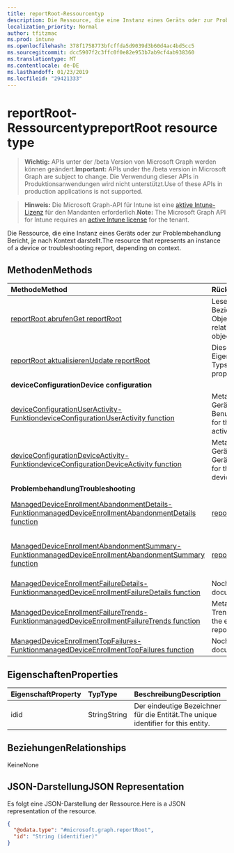 ```yaml
---
title: reportRoot-Ressourcentyp
description: Die Ressource, die eine Instanz eines Geräts oder zur Problembehandlung Bericht, je nach Kontext darstellt.
localization_priority: Normal
author: tfitzmac
ms.prod: intune
ms.openlocfilehash: 378f1758773bfcffda5d9039d3b60d4ac4bd5cc5
ms.sourcegitcommit: dcc5907f2c3ffc0f0e82e953b7ab9cf4ab938360
ms.translationtype: MT
ms.contentlocale: de-DE
ms.lasthandoff: 01/23/2019
ms.locfileid: "29421333"
---
```

# <a name="reportroot-resource-type"></a><span data-ttu-id="f5582-103">reportRoot-Ressourcentyp</span><span class="sxs-lookup"><span data-stu-id="f5582-103">reportRoot resource type</span></span>

> <span data-ttu-id="f5582-104">**Wichtig:** APIs unter der /beta Version von Microsoft Graph werden können geändert.</span><span class="sxs-lookup"><span data-stu-id="f5582-104">**Important:** APIs under the /beta version in Microsoft Graph are subject to change.</span></span> <span data-ttu-id="f5582-105">Die Verwendung dieser APIs in Produktionsanwendungen wird nicht unterstützt.</span><span class="sxs-lookup"><span data-stu-id="f5582-105">Use of these APIs in production applications is not supported.</span></span>

> <span data-ttu-id="f5582-106">**Hinweis:** Die Microsoft Graph-API für Intune ist eine [aktive Intune-Lizenz](https://go.microsoft.com/fwlink/?linkid=839381) für den Mandanten erforderlich.</span><span class="sxs-lookup"><span data-stu-id="f5582-106">**Note:** The Microsoft Graph API for Intune requires an [active Intune license](https://go.microsoft.com/fwlink/?linkid=839381) for the tenant.</span></span>

<span data-ttu-id="f5582-107">Die Ressource, die eine Instanz eines Geräts oder zur Problembehandlung Bericht, je nach Kontext darstellt.</span><span class="sxs-lookup"><span data-stu-id="f5582-107">The resource that represents an instance of a device or troubleshooting report, depending on context.</span></span>

## <a name="methods"></a><span data-ttu-id="f5582-108">Methoden</span><span class="sxs-lookup"><span data-stu-id="f5582-108">Methods</span></span>
|<span data-ttu-id="f5582-109">Methode</span><span class="sxs-lookup"><span data-stu-id="f5582-109">Method</span></span>|<span data-ttu-id="f5582-110">Rückgabetyp</span><span class="sxs-lookup"><span data-stu-id="f5582-110">Return Type</span></span>|<span data-ttu-id="f5582-111">Beschreibung</span><span class="sxs-lookup"><span data-stu-id="f5582-111">Description</span></span>|
|:---|:---|:---|
|[<span data-ttu-id="f5582-112">reportRoot abrufen</span><span class="sxs-lookup"><span data-stu-id="f5582-112">Get reportRoot</span></span>](../api/intune-shared-reportroot-get.md)|<span data-ttu-id="f5582-113">Lesen von Eigenschaften und Beziehungen des [reportRoot](../resources/intune-shared-reportroot.md)-Objekts.</span><span class="sxs-lookup"><span data-stu-id="f5582-113">Read properties and relationships of the [reportRoot](../resources/intune-shared-reportroot.md) object.</span></span>|
|[<span data-ttu-id="f5582-114">reportRoot aktualisieren</span><span class="sxs-lookup"><span data-stu-id="f5582-114">Update reportRoot</span></span>](../api/intune-shared-reportroot-update.md)|<span data-ttu-id="f5582-115">Diese Methode aktualisiert die Eigenschaften von Objekten des Typs [reportRoot](../resources/intune-shared-reportroot.md).</span><span class="sxs-lookup"><span data-stu-id="f5582-115">Update the properties of a [reportRoot](../resources/intune-shared-reportroot.md) object.</span></span>|
|<span data-ttu-id="f5582-116">**deviceConfiguration**</span><span class="sxs-lookup"><span data-stu-id="f5582-116">**Device configuration**</span></span>|
|[<span data-ttu-id="f5582-117">deviceConfigurationUserActivity-Funktion</span><span class="sxs-lookup"><span data-stu-id="f5582-117">deviceConfigurationUserActivity function</span></span>](../api/intune-shared-reportroot-deviceconfigurationuseractivity.md)|<span data-ttu-id="f5582-118">Metadaten für den Gerätekonfigurations-Benutzeraktivitätsbericht</span><span class="sxs-lookup"><span data-stu-id="f5582-118">Metadata for the device configuration user activity report</span></span>|
|[<span data-ttu-id="f5582-119">deviceConfigurationDeviceActivity-Funktion</span><span class="sxs-lookup"><span data-stu-id="f5582-119">deviceConfigurationDeviceActivity function</span></span>](../api/intune-shared-reportroot-deviceconfigurationdeviceactivity.md)|<span data-ttu-id="f5582-120">Metadaten für den Gerätekonfigurations-Geräteaktivitätsbericht</span><span class="sxs-lookup"><span data-stu-id="f5582-120">Metadata for the device configuration device activity report</span></span>|
|<span data-ttu-id="f5582-121">**Problembehandlung**</span><span class="sxs-lookup"><span data-stu-id="f5582-121">**Troubleshooting**</span></span>|
|[<span data-ttu-id="f5582-122">ManagedDeviceEnrollmentAbandonmentDetails-Funktion</span><span class="sxs-lookup"><span data-stu-id="f5582-122">managedDeviceEnrollmentAbandonmentDetails function</span></span>](../api/intune-shared-reportroot-manageddeviceenrollmentabandonmentdetails.md)|[<span data-ttu-id="f5582-123">report</span><span class="sxs-lookup"><span data-stu-id="f5582-123">report</span></span>](../resources/intune-shared-report.md)|<span data-ttu-id="f5582-124">Metadaten für die Registrierung Aufgabe Detailbericht</span><span class="sxs-lookup"><span data-stu-id="f5582-124">Metadata for Enrollment abandonment details report</span></span>|
|[<span data-ttu-id="f5582-125">ManagedDeviceEnrollmentAbandonmentSummary-Funktion</span><span class="sxs-lookup"><span data-stu-id="f5582-125">managedDeviceEnrollmentAbandonmentSummary function</span></span>](../api/intune-shared-reportroot-manageddeviceenrollmentabandonmentsummary.md)|[<span data-ttu-id="f5582-126">report</span><span class="sxs-lookup"><span data-stu-id="f5582-126">report</span></span>](../resources/intune-shared-report.md)|<span data-ttu-id="f5582-127">Metadaten für die Registrierung Aufgabe Zusammenfassungsbericht</span><span class="sxs-lookup"><span data-stu-id="f5582-127">Metadata for Enrollment abandonment summary report</span></span>|
|[<span data-ttu-id="f5582-128">ManagedDeviceEnrollmentFailureDetails-Funktion</span><span class="sxs-lookup"><span data-stu-id="f5582-128">managedDeviceEnrollmentFailureDetails function</span></span>](../api/intune-shared-reportroot-manageddeviceenrollmentfailuredetails.md)|<span data-ttu-id="f5582-129">Noch nicht dokumentiert</span><span class="sxs-lookup"><span data-stu-id="f5582-129">Not yet documented</span></span>|
|[<span data-ttu-id="f5582-130">ManagedDeviceEnrollmentFailureTrends-Funktion</span><span class="sxs-lookup"><span data-stu-id="f5582-130">managedDeviceEnrollmentFailureTrends function</span></span>](../api/intune-shared-reportroot-manageddeviceenrollmentfailuretrends.md)|<span data-ttu-id="f5582-131">Metadaten für die Registrierung Trends Fehlerbericht</span><span class="sxs-lookup"><span data-stu-id="f5582-131">Metadata for the enrollment failure trends report</span></span>|
|[<span data-ttu-id="f5582-132">ManagedDeviceEnrollmentTopFailures-Funktion</span><span class="sxs-lookup"><span data-stu-id="f5582-132">managedDeviceEnrollmentTopFailures function</span></span>](../api/intune-shared-reportroot-manageddeviceenrollmenttopfailures.md)|<span data-ttu-id="f5582-133">Noch nicht dokumentiert</span><span class="sxs-lookup"><span data-stu-id="f5582-133">Not yet documented</span></span>|

## <a name="properties"></a><span data-ttu-id="f5582-134">Eigenschaften</span><span class="sxs-lookup"><span data-stu-id="f5582-134">Properties</span></span>
|<span data-ttu-id="f5582-135">Eigenschaft</span><span class="sxs-lookup"><span data-stu-id="f5582-135">Property</span></span>|<span data-ttu-id="f5582-136">Typ</span><span class="sxs-lookup"><span data-stu-id="f5582-136">Type</span></span>|<span data-ttu-id="f5582-137">Beschreibung</span><span class="sxs-lookup"><span data-stu-id="f5582-137">Description</span></span>|
|:---|:---|:---|
|<span data-ttu-id="f5582-138">id</span><span class="sxs-lookup"><span data-stu-id="f5582-138">id</span></span>|<span data-ttu-id="f5582-139">String</span><span class="sxs-lookup"><span data-stu-id="f5582-139">String</span></span>|<span data-ttu-id="f5582-140">Der eindeutige Bezeichner für die Entität.</span><span class="sxs-lookup"><span data-stu-id="f5582-140">The unique identifier for this entity.</span></span>|

## <a name="relationships"></a><span data-ttu-id="f5582-141">Beziehungen</span><span class="sxs-lookup"><span data-stu-id="f5582-141">Relationships</span></span>
<span data-ttu-id="f5582-142">Keine</span><span class="sxs-lookup"><span data-stu-id="f5582-142">None</span></span>

## <a name="json-representation"></a><span data-ttu-id="f5582-143">JSON-Darstellung</span><span class="sxs-lookup"><span data-stu-id="f5582-143">JSON Representation</span></span>
<span data-ttu-id="f5582-144">Es folgt eine JSON-Darstellung der Ressource.</span><span class="sxs-lookup"><span data-stu-id="f5582-144">Here is a JSON representation of the resource.</span></span>
<!-- {
  "blockType": "resource",
  "keyProperty": "id",
  "@odata.type": "microsoft.graph.reportRoot"
}
-->
``` json
{
  "@odata.type": "#microsoft.graph.reportRoot",
  "id": "String (identifier)"
}
```



